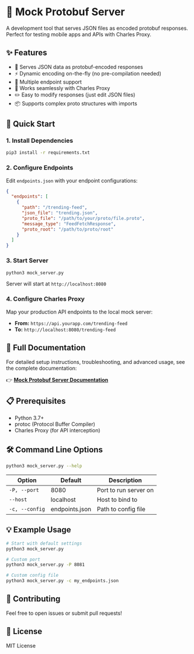 # 🚀 Mock Protobuf Server

A development tool that serves JSON files as encoded protobuf responses. Perfect for testing mobile apps and APIs with Charles Proxy.

## ✨ Features

- 🔄 Serves JSON data as protobuf-encoded responses
- ⚡ Dynamic encoding on-the-fly (no pre-compilation needed)
- 🎯 Multiple endpoint support
- 🔧 Works seamlessly with Charles Proxy
- ✏️ Easy to modify responses (just edit JSON files)
- 📦 Supports complex proto structures with imports

## 🚀 Quick Start

### 1. Install Dependencies
```bash
pip3 install -r requirements.txt
```

### 2. Configure Endpoints
Edit `endpoints.json` with your endpoint configurations:
```json
{
  "endpoints": [
    {
      "path": "/trending-feed",
      "json_file": "trending.json",
      "proto_file": "/path/to/your/proto/file.proto",
      "message_type": "FeedFetchResponse",
      "proto_root": "/path/to/proto/root"
    }
  ]
}
```

### 3. Start Server
```bash
python3 mock_server.py
```

Server will start at `http://localhost:8080`

### 4. Configure Charles Proxy
Map your production API endpoints to the local mock server:
- **From:** `https://api.yourapp.com/trending-feed`
- **To:** `http://localhost:8080/trending-feed`

## 📖 Full Documentation

For detailed setup instructions, troubleshooting, and advanced usage, see the complete documentation:

👉 **[Mock Protobuf Server Documentation](https://www.notion.so/sharechat/Mock-Protobuf-Server-Documentation-295c4ef6b06d80b3a99ed75bb151cdf3)**

## 📋 Prerequisites

- Python 3.7+
- protoc (Protocol Buffer Compiler)
- Charles Proxy (for API interception)

## 🛠️ Command Line Options

```bash
python3 mock_server.py --help
```

| Option | Default | Description |
|--------|---------|-------------|
| `-P, --port` | 8080 | Port to run server on |
| `--host` | localhost | Host to bind to |
| `-c, --config` | endpoints.json | Path to config file |

## 💡 Example Usage

```bash
# Start with default settings
python3 mock_server.py

# Custom port
python3 mock_server.py -P 8081

# Custom config file
python3 mock_server.py -c my_endpoints.json
```

## 🤝 Contributing

Feel free to open issues or submit pull requests!

## 📝 License

MIT License

